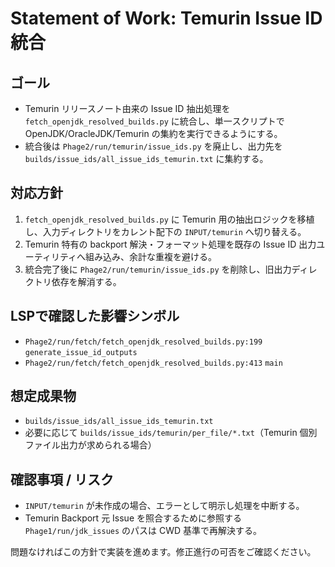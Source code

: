 # Statement of Work: Temurin Issue ID 統合

## ゴール
- Temurin リリースノート由来の Issue ID 抽出処理を `fetch_openjdk_resolved_builds.py` に統合し、単一スクリプトで OpenJDK/OracleJDK/Temurin の集約を実行できるようにする。
- 統合後は `Phage2/run/temurin/issue_ids.py` を廃止し、出力先を `builds/issue_ids/all_issue_ids_temurin.txt` に集約する。

## 対応方針
1. `fetch_openjdk_resolved_builds.py` に Temurin 用の抽出ロジックを移植し、入力ディレクトリをカレント配下の `INPUT/temurin` へ切り替える。
2. Temurin 特有の backport 解決・フォーマット処理を既存の Issue ID 出力ユーティリティへ組み込み、余計な重複を避ける。
3. 統合完了後に `Phage2/run/temurin/issue_ids.py` を削除し、旧出力ディレクトリ依存を解消する。

## LSPで確認した影響シンボル
- `Phage2/run/fetch/fetch_openjdk_resolved_builds.py:199` `generate_issue_id_outputs`
- `Phage2/run/fetch/fetch_openjdk_resolved_builds.py:413` `main`

## 想定成果物
- `builds/issue_ids/all_issue_ids_temurin.txt`
- 必要に応じて `builds/issue_ids/temurin/per_file/*.txt`（Temurin 個別ファイル出力が求められる場合）

## 確認事項 / リスク
- `INPUT/temurin` が未作成の場合、エラーとして明示し処理を中断する。
- Temurin Backport 元 Issue を照合するために参照する `Phage1/run/jdk_issues` のパスは CWD 基準で再解決する。

問題なければこの方針で実装を進めます。修正進行の可否をご確認ください。
